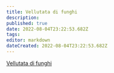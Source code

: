 ```yaml
---
title: Vellutata di funghi
description: 
published: true
date: 2022-08-04T23:22:53.682Z
tags: 
editor: markdown
dateCreated: 2022-08-04T23:22:53.682Z
---
```


[Vellutata di funghi](https://www.youtube.com/watch?v=vc38BTHrXjU)